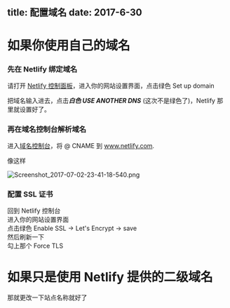 title: 配置域名
date: 2017-6-30
---
# 如果你使用自己的域名
### 先在 Netlify 绑定域名
请打开 [Netlify 控制面板](https://app.netlify.com)，进入你的网站设置界面，点击绿色 Set up domain 

把域名输入进去，点击***白色 USE ANOTHER DNS*** (这次不是绿色了)，Netlify 那里就设置好了。

### 再在域名控制台解析域名
进入[域名控制台](https://console.qcloud.com/domain/mydomain)，将 @ CNAME 到 www.netlify.com.

像这样

![Screenshot_2017-07-02-23-41-18-540.png](https://ooo.0o0.ooo/2017/07/02/595914d9d438a.png)

### 配置 SSL 证书
回到 Netlify 控制台      
进入你的网站设置界面     
点击绿色 Enable SSL -> Let's Encrypt -> save      
然后刷新一下     
勾上那个 Force TLS

# 如果只是使用 Netlify 提供的二级域名
那就更改一下站点名称就好了